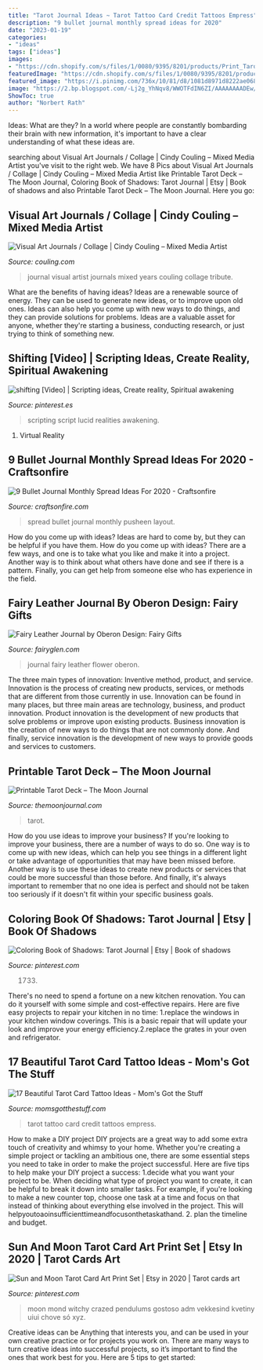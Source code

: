 ```yaml
---
title: "Tarot Journal Ideas ~ Tarot Tattoo Card Credit Tattoos Empress"
description: "9 bullet journal monthly spread ideas for 2020"
date: "2023-01-19"
categories:
- "ideas"
tags: ["ideas"]
images:
- "https://cdn.shopify.com/s/files/1/0080/9395/8201/products/Print_Tarot1_1024x1024@2x.jpg?v=1584038644"
featuredImage: "https://cdn.shopify.com/s/files/1/0080/9395/8201/products/Print_Tarot1_1024x1024@2x.jpg?v=1584038644"
featured_image: "https://i.pinimg.com/736x/10/81/d8/1081d8971d8222ae068f4d58c069b5e9.jpg"
image: "https://2.bp.blogspot.com/-Lj2g_YhNqv8/WWOTFdIN6ZI/AAAAAAAADEw/DTD2NJqWVt4-fGxBRFIvx9TogoBUiSVWgCLcBGAs/s1600/Bullet-Journal-Monthly-Spread-Layout-Ideas-Pusheen.jpg"
ShowToc: true
author: "Norbert Rath"
---
```



Ideas: What are they?
In a world where people are constantly bombarding their brain with new information, it's important to have a clear understanding of what these ideas are.

	

		
searching about Visual Art Journals / Collage | Cindy Couling – Mixed Media Artist you've visit to the right web. We have 8 Pics about Visual Art Journals / Collage | Cindy Couling – Mixed Media Artist like Printable Tarot Deck – The Moon Journal, Coloring Book of Shadows: Tarot Journal | Etsy | Book of shadows and also Printable Tarot Deck – The Moon Journal. Here you go:
		
    
## Visual Art Journals / Collage | Cindy Couling – Mixed Media Artist

<img loading=lazy src="http://www.couling.com/wp-content/uploads/2014/07/38-Years-Old-Hip-Tribute-Couling.jpg" onerror="this.onerror=null;this.src='https://tse2.mm.bing.net/th?id=OIP.isnxBN51LVg_CCRdbuySuwHaFS&amp;pid=15.1';" alt="Visual Art Journals / Collage | Cindy Couling – Mixed Media Artist">

_Source: couling.com_

>journal visual artist journals mixed years couling collage tribute. 

	

What are the benefits of having ideas?
Ideas are a renewable source of energy. They can be used to generate new ideas, or to improve upon old ones. Ideas can also help you come up with new ways to do things, and they can provide solutions for problems. Ideas are a valuable asset for anyone, whether they're starting a business, conducting research, or just trying to think of something new.

    
## Shifting [Video] | Scripting Ideas, Create Reality, Spiritual Awakening

<img loading=lazy src="https://i.pinimg.com/736x/87/68/4d/87684d4237c0ec80f28cf0c1f9be75d6.jpg" onerror="this.onerror=null;this.src='https://tse4.mm.bing.net/th?id=OIP.Nu63Ps6wzp9eK-TeckzZiQHaNK&amp;pid=15.1';" alt="shifting [Video] | Scripting ideas, Create reality, Spiritual awakening">

_Source: pinterest.es_

>scripting script lucid realities awakening. 

	

1. Virtual Reality 

    
## 9 Bullet Journal Monthly Spread Ideas For 2020 - Craftsonfire

<img loading=lazy src="https://2.bp.blogspot.com/-Lj2g_YhNqv8/WWOTFdIN6ZI/AAAAAAAADEw/DTD2NJqWVt4-fGxBRFIvx9TogoBUiSVWgCLcBGAs/s1600/Bullet-Journal-Monthly-Spread-Layout-Ideas-Pusheen.jpg" onerror="this.onerror=null;this.src='https://tse2.mm.bing.net/th?id=OIP.bsctHHNLk1ZEiNiXbH9NCAHaHa&amp;pid=15.1';" alt="9 Bullet Journal Monthly Spread Ideas For 2020 - Craftsonfire">

_Source: craftsonfire.com_

>spread bullet journal monthly pusheen layout. 

	

How do you come up with ideas?
Ideas are hard to come by, but they can be helpful if you have them. How do you come up with ideas? There are a few ways, and one is to take what you like and make it into a project. Another way is to think about what others have done and see if there is a pattern. Finally, you can get help from someone else who has experience in the field.

    
## Fairy Leather Journal By Oberon Design: Fairy Gifts

<img loading=lazy src="https://sep.yimg.com/ay/yhst-62697111611463/fairy-leather-journal-blue-17.jpg" onerror="this.onerror=null;this.src='https://tse2.mm.bing.net/th?id=OIP.ZRh1ixiXeqz60-62I1vwcQHaK8&amp;pid=15.1';" alt="Fairy Leather Journal by Oberon Design: Fairy Gifts">

_Source: fairyglen.com_

>journal fairy leather flower oberon. 

	

The three main types of innovation: Inventive method, product, and service.
Innovation is the process of creating new products, services, or methods that are different from those currently in use. Innovation can be found in many places, but three main areas are technology, business, and product innovation. 
Product innovation is the development of new products that solve problems or improve upon existing products. Business innovation is the creation of new ways to do things that are not commonly done. And finally, service innovation is the development of new ways to provide goods and services to customers.

    
## Printable Tarot Deck – The Moon Journal

<img loading=lazy src="https://cdn.shopify.com/s/files/1/0080/9395/8201/products/Print_Tarot1_1024x1024@2x.jpg?v=1584038644" onerror="this.onerror=null;this.src='https://tse3.mm.bing.net/th?id=OIP.RT2Yr0t27DNXvrDMuJ3s_gHaHa&amp;pid=15.1';" alt="Printable Tarot Deck – The Moon Journal">

_Source: themoonjournal.com_

>tarot. 

	

How do you use ideas to improve your business?
If you're looking to improve your business, there are a number of ways to do so. One way is to come up with new ideas, which can help you see things in a different light or take advantage of opportunities that may have been missed before. Another way is to use these ideas to create new products or services that could be more successful than those before. And finally, it's always important to remember that no one idea is perfect and should not be taken too seriously if it doesn't fit within your specific business goals.

    
## Coloring Book Of Shadows: Tarot Journal | Etsy | Book Of Shadows

<img loading=lazy src="https://i.pinimg.com/736x/10/81/d8/1081d8971d8222ae068f4d58c069b5e9.jpg" onerror="this.onerror=null;this.src='https://tse3.mm.bing.net/th?id=OIP.ZjH2hmHJIO2yU9OGM8FIYAHaHa&amp;pid=15.1';" alt="Coloring Book of Shadows: Tarot Journal | Etsy | Book of shadows">

_Source: pinterest.com_

>1733. 

	

There's no need to spend a fortune on a new kitchen renovation. You can do it yourself with some simple and cost-effective repairs. Here are five easy projects to repair your kitchen in no time: 1.replace the windows in your kitchen window coverings. This is a basic repair that will update your look and improve your energy efficiency.2.replace the grates in your oven and refrigerator.

    
## 17 Beautiful Tarot Card Tattoo Ideas - Mom&#039;s Got The Stuff

<img loading=lazy src="https://momsgotthestuff.com/wp-content/uploads/2020/10/tarot-card-tattoos-14.jpg" onerror="this.onerror=null;this.src='https://tse3.mm.bing.net/th?id=OIP.rM2HgdYPGHIRk-vDoOLWWAHaH3&amp;pid=15.1';" alt="17 Beautiful Tarot Card Tattoo Ideas - Mom&#039;s Got the Stuff">

_Source: momsgotthestuff.com_

>tarot tattoo card credit tattoos empress. 

	

How to make a DIY project
DIY projects are a great way to add some extra touch of creativity and whimsy to your home. Whether you're creating a simple project or tackling an ambitious one, there are some essential steps you need to take in order to make the project successful. Here are five tips to help make your DIY project a success: 
1.decide what you want your project to be. When deciding what type of project you want to create, it can be helpful to break it down into smaller tasks. For example, if you're looking to make a new counter top, choose one task at a time and focus on that instead of thinking about everything else involved in the project. This will helpyoutoaoinsufficienttimeandfocusonthetaskathand. 
2. plan the timeline and budget.

    
## Sun And Moon Tarot Card Art Print Set | Etsy In 2020 | Tarot Cards Art

<img loading=lazy src="https://i.pinimg.com/originals/15/ca/a2/15caa27e446f2f8dcdad2a1cb25091ca.jpg" onerror="this.onerror=null;this.src='https://tse1.mm.bing.net/th?id=OIP.ffEPtnLYouo2P6DtFuhCSgHaHa&amp;pid=15.1';" alt="Sun and Moon Tarot Card Art Print Set | Etsy in 2020 | Tarot cards art">

_Source: pinterest.com_

>moon mond witchy crazed pendulums gostoso adm vekkesind kvetiny uiui chove só xyz. 

	

Creative ideas can be Anything that interests you, and can be used in your own creative practice or for projects you work on. There are many ways to turn creative ideas into successful projects, so it’s important to find the ones that work best for you. Here are 5 tips to get started: 

